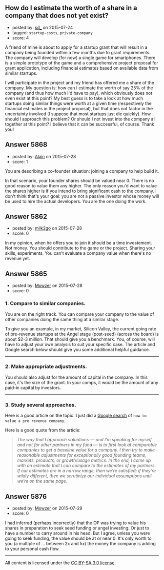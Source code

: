 ## How do I estimate the worth of a share in a company that does not yet exist?

- posted by: [sd_](https://stackexchange.com/users/326774/sd) on 2015-07-24
- tagged: `startup-costs`, `private-company`
- score: 4

A friend of mine is about to apply for a startup grant that will result in a company being founded within a few months due to grant requirements. The company will develop (for now) a single game for smartphones. There is a simple prototype of the game and a comprehensive project proposal for grant application, including financial estimates based on available data from similar startups.

I will participate in the project and my friend has offered me a share of the company. My question is: how can I estimate the worth of say 25% of the company (and thus how much I'd have to pay), which obviously does not even exist at this point? My best guess is to take a look at how much startups doing similar things were worth at a given time (respectively the financial estimates in the project proposal), but that does not factor in the uncertainty involved (I suppose that most startups just die quickly). How should I approach this problem? Or should I not invest into the company all together at this point? I believe that it can be successful, of course. Thank you!


## Answer 5868

- posted by: [Alain](https://stackexchange.com/users/21866/alain) on 2015-07-28
- score: 1

You are describing a co-founder situation: joining a company to help build it.

In that scenario, your founder shares should be valued near 0. There is no good reason to value them any higher. The only reason you'd want to value the shares higher is if you intend to bring significant cash to the company. I don't think that's your goal: you are not a passive investor whose money will be used to hire the actual developers. You are the one doing the work.


## Answer 5862

- posted by: [milk2go](https://stackexchange.com/users/6638344/milk2go) on 2015-07-28
- score: 0

In my opinion, when he offers you to join it should be a time investement. Not money. You should contribute to the game or the project. Sharing your skills, experiments. You can't evaluate a company value when there's no revenue yet.


## Answer 5865

- posted by: [Mowzer](https://stackexchange.com/users/1803081/mowzer) on 2015-07-28
- score: 0

<h3>1. Compare to similar companies.</h3>

<p>You are on the right track. You can compare your company to the value of other companies doing the same thing at a similar stage.</p>

<p>To give you an example, in my market, Silicon Valley, the current going rate of pre-revenue startups at the Angel stage (post-seed) (across the board) is about $2-3 million. That should give you a benchmark. You, of course, will have to adjust your own analysis to suit your specific case. The article and Google search below should give you some additional helpful guidance.</p>

<hr>

<h3>2. Make appropriate adjustments.</h3>

<p>You should also adjust for the amount of capital in the company. In this case, it's the size of the grant. In your comps, it would be the amount of any paid-in capital by investors.</p>

<hr>

<h3>3. Study several approaches.</h3>

<p>Here is a good article on the topic. I just did a <a href="https://www.google.com/search?rls=en&amp;q=how%20to%20value%20a%20pre%20revenue%20company&amp;ie=UTF-8&amp;oe=UTF-8" rel="nofollow">Google search</a> of <code>how to value a pre revenue company</code>.</p>

<p>Here is a good quote from the article:</p>

<blockquote>
  <p><em>The way that I approach valuations — and I’m speaking for myself and not for other partners in my fund — is to first look at comparable companies to get a baseline value for a company. I then try to make reasonable adjustments for exceptionally good founding teams, markets, products, or growth/usage metrics. In the end, I come up with an estimate that I can compare to the estimates of my partners. If our estimates are in a narrow range, then we’re satisfied; if they’re wildly different, then we scrutinize our individual assumptions until we’re on the same page.</em></p>
</blockquote>



## Answer 5876

- posted by: [Mowzer](https://stackexchange.com/users/1803081/mowzer) on 2015-07-29
- score: 0

I had inferred (perhaps incorrectly) that the OP was trying to value his shares in preparation to seek seed funding or angel investing. Or just to have a number to carry around in his head. But I agree, unless you were going to seek funding, the value should be at or near 0. It's only worth to you (a multiple of ... between 2x and 5x) the money the company is adding to your personal cash flow.



---

All content is licensed under the [CC BY-SA 3.0 license](https://creativecommons.org/licenses/by-sa/3.0/).
